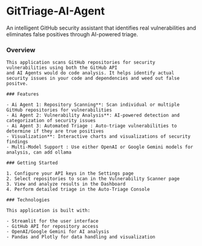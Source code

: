 # GitTriage-AI-Agent

An intelligent GitHub security assistant that identifies real vulnerabilities and eliminates false positives through AI-powered triage.


### Overview
    
    This application scans GitHub repositories for security vulnerabilities using both the GitHub API
    and AI Agents would do code analysis. It helps identify actual security issues in your code and dependencies and weed out false positve.
    
    ### Features
    
    - Ai Agent 1: Repository Scanning**: Scan individual or multiple GitHub repositories for vulnerabilities
    - Ai Agent 2: Vulnerability Analysis**: AI-powered detection and categorization of security issues
    - Ai Agent 3: Automated Triage : Auto-triage vulnerabilities to determine if they are true positives
    - Visualization**: Interactive charts and visualizations of security findings
    - Multi-Model Support : Use either OpenAI or Google Gemini models for analysis, can add ollama
    
    ### Getting Started
    
    1. Configure your API keys in the Settings page
    2. Select repositories to scan in the Vulnerability Scanner page
    3. View and analyze results in the Dashboard
    4. Perform detailed triage in the Auto-Triage Console
    
    ### Technologies
    
    This application is built with:
    
    - Streamlit for the user interface
    - GitHub API for repository access
    - OpenAI/Google Gemini for AI analysis
    - Pandas and Plotly for data handling and visualization